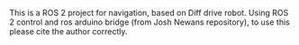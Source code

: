 This is a ROS 2 project for navigation, based on Diff drive robot. Using ROS 2 control and ros arduino bridge (from Josh Newans repository), to use this please cite the author correctly.
